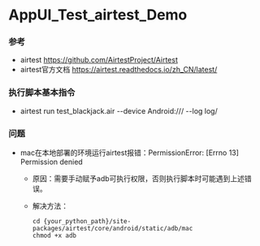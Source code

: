 # AppUI_Test_airtest_Demo
### 参考

- airtest https://github.com/AirtestProject/Airtest
- airtest官方文档 https://airtest.readthedocs.io/zh_CN/latest/

### 执行脚本基本指令

- airtest run test_blackjack.air --device Android:/// --log log/

### 问题

- mac在本地部署的环境运行airtest报错：PermissionError: [Errno 13] Permission denied

  - 原因：需要手动赋予adb可执行权限，否则执行脚本时可能遇到上述错误。

  - 解决方法：

    ```
    cd {your_python_path}/site-packages/airtest/core/android/static/adb/mac
    chmod +x adb
    ```